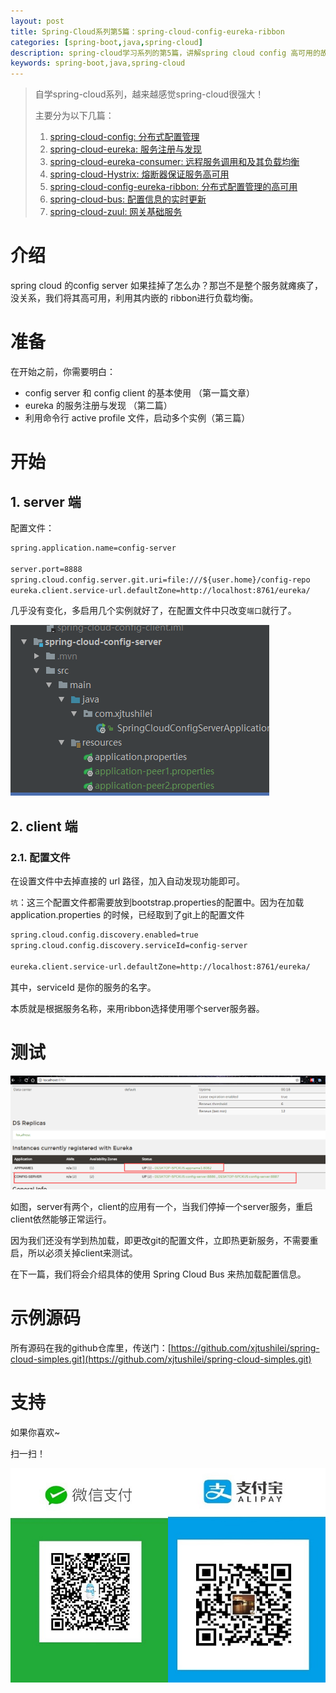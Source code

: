 ```yaml
---
layout: post
title: Spring-Cloud系列第5篇：spring-cloud-config-eureka-ribbon
categories: [spring-boot,java,spring-cloud]
description: spring-cloud学习系列的第5篇，讲解spring cloud config 高可用的故事，将server注册到eureka中，并利用ribbon进行负载均衡，满足高可用。
keywords: spring-boot,java,spring-cloud
---
```



> 自学spring-cloud系列，越来越感觉spring-cloud很强大！
>
>主要分为以下几篇：
> 1. [spring-cloud-config: 分布式配置管理](http://www.xjtushilei.com/2017/06/12/spring-cloud-series-spring-cloud-config)
> 2. [spring-cloud-eureka: 服务注册与发现](http://www.xjtushilei.com/2017/06/13/spring-cloud-series-spring-cloud-eureka)
> 3. [spring-cloud-eureka-consumer: 远程服务调用和及其负载均衡](http://www.xjtushilei.com/2017/06/13/spring-cloud-series-spring-cloud-eureka-consumer)
> 4. [spring-cloud-Hystrix: 熔断器保证服务高可用](http://www.xjtushilei.com/2017/06/13/spring-cloud-series-spring-cloud-Hystrix)
> 5. [spring-cloud-config-eureka-ribbon: 分布式配置管理的高可用](http://www.xjtushilei.com/2017/06/13/spring-cloud-series-spring-cloud-config-eureka)
> 6. [spring-cloud-bus: 配置信息的实时更新](http://www.xjtushilei.com/2017/06/14/spring-cloud-series-spring-cloud-bus)
> 7. [spring-cloud-zuul: 网关基础服务](http://www.xjtushilei.com/2017/06/14/spring-cloud-series-spring-cloud-zuul)

# 介绍

spring cloud 的config server 如果挂掉了怎么办？那岂不是整个服务就瘫痪了，没关系，我们将其高可用，利用其内嵌的 ribbon进行负载均衡。

# 准备

在开始之前，你需要明白：
- config server 和 config client 的基本使用 （第一篇文章）
- eureka 的服务注册与发现 （第二篇）
- 利用命令行 active profile 文件，启动多个实例（第三篇）

# 开始

## 1. server 端

配置文件：
```xml
spring.application.name=config-server

server.port=8888
spring.cloud.config.server.git.uri=file:///${user.home}/config-repo
eureka.client.service-url.defaultZone=http://localhost:8761/eureka/
```

几乎没有变化，多启用几个实例就好了，在配置文件中只改变`端口`就行了。

![server多启动几个实例](/images/blog/spring-clouds/9.png)


## 2. client 端

### 2.1. 配置文件

在设置文件中去掉直接的 url 路径，加入自动发现功能即可。

`坑`：这三个配置文件都需要放到bootstrap.properties的配置中。因为在加载application.properties 的时候，已经取到了git上的配置文件

```xml
spring.cloud.config.discovery.enabled=true
spring.cloud.config.discovery.serviceId=config-server

eureka.client.service-url.defaultZone=http://localhost:8761/eureka/

```

其中，serviceId 是你的服务的名字。

本质就是根据服务名称，来用ribbon选择使用哪个server服务器。

# 测试

![server实例](/images/blog/spring-clouds/10.png)

如图，server有两个，client的应用有一个，当我们停掉一个server服务，重启client依然能够正常运行。

因为我们还没有学到热加载，即更改git的配置文件，立即热更新服务，不需要重启，所以必须关掉client来测试。

在下一篇，我们将会介绍具体的使用 Spring Cloud Bus 来热加载配置信息。


# 示例源码
所有源码在我的github仓库里，传送门：[https://github.com/xjtushilei/spring-cloud-simples.git](https://github.com/xjtushilei/spring-cloud-simples.git)

# 支持

如果你喜欢~

扫一扫！

<img src="/images/微信支付.JPG" width="50%" /><img src="/images/支付宝支付.JPG" width="50%" />


